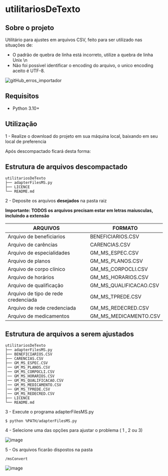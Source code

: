 # utilitariosDeTexto

## Sobre o projeto
Utilitário para ajustes em arquivos CSV, feito para ser utilizado nas situações de:
- O padrão de quebra de linha está incorreto, utilize a quebra de linha Unix \n
- Não foi possivel identificar o encoding do arquivo, o unico encoding aceito é UTF-8.

![gitHub_erros_importador](https://user-images.githubusercontent.com/44988166/226747970-407688cb-3e47-4a17-9855-39b255776b70.png)

## Requisitos
- Python 3.10+

## Utilização
1 - Realize o download do projeto em sua máquina local, baixando em seu local de preferencia

Após descompactado ficará desta forma:

## Estrutura de arquivos descompactado
    utilitariosDeTexto
    ├── adapterFilesMS.py
    ├── LICENCE
    └── README.md
    
2 - Deposite os arquivos **desejados** na pasta raiz

**Importante: TODOS os arquivos precisam estar em letras maiusculas, incluíndo a extensão**

| ARQUIVOS       |FORMATO                        |
|----------------|-------------------------------|
|Arquivo de beneficiarios|BENEFICIARIOS.CSV|
|Arquivo de carências|CARENCIAS.CSV|
|Arquivo de especialidades|GM_MS_ESPEC.CSV|
|Arquivo de planos|GM_MS_PLANOS.CSV|
|Arquivo de corpo clínico|GM_MS_CORPOCLI.CSV|
|Arquivo de horários|GM_MS_HORARIOS.CSV|
|Arquivo de qualificação|GM_MS_QUALIFICACAO.CSV|
|Arquivo de tipo de rede credenciada|GM_MS_TPREDE.CSV|
|Arquivo de rede credenciada|GM_MS_REDECRED.CSV|
|Arquivo de medicamentos|GM_MS_MEDICAMENTO.CSV|

## Estrutura de arquivos a serem ajustados
    utilitariosDeTexto
    ├── adapterFilesMS.py
    ├── BENEFICIARIOS.CSV
    ├── CARENCIAS.CSV
    ├── GM_MS_ESPEC.CSV
    │── GM_MS_PLANOS.CSV
    │── GM_MS_CORPOCLI.CSV
    │── GM_MS_HORARIOS.CSV
    │── GM_MS_QUALIFICACAO.CSV
    │── GM_MS_MEDICAMENTO.CSV
    │── GM_MS_TPREDE.CSV
    │── GM_MS_REDECRED.CSV
    ├── LICENCE
    └── README.md

3 - Execute o programa adapterFilesMS.py

    $ python %PATH/adapterFilesMS.py
    
4 - Selecione uma das opções para ajustar o problema ( 1 , 2 ou 3)

![image](https://user-images.githubusercontent.com/44988166/226752733-0f474001-bd0e-4fd5-aea3-88da4c31ef62.png)

5 - Os arquivos ficarão dispostos na pasta

    /msConvert

![image](https://user-images.githubusercontent.com/44988166/226753110-c76d8a29-0ca1-4f76-9377-d8921a3b3d24.png)

